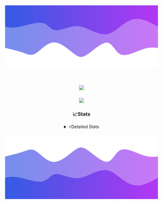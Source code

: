 ![Header](./header.png)
<div align="center">

<h1 align="center">
  <a href="https://git.io/typing-svg">
    <img src="https://readme-typing-svg.herokuapp.com/?lines=Hello,+There!+%F0%9F%91%8B;This+is+chicho.;Owner+on+Ocean;&center=true&size=25">
  </a>
</h1>
  
<p align="center">
  <img src="https://lanyard.cnrad.dev/api/852683595378196480" />
</p>

### 📈Stats
<details>
    <summary> ⚡Detailed Stats</summary>
    <br/>

<!--START_SECTION:waka-->
![Code Time](http://img.shields.io/badge/Code%20Time-666%20hrs%2020%20mins-blue)

![Profile Views](http://img.shields.io/badge/Profile%20Views-2-blue)

**🐱 My GitHub Data** 

> 📦 75.0 kB Used in GitHub's Storage 
 > 
> 🏆 15 Contributions in the Year 2024
 > 
> 🚫 Not Opted to Hire
 > 
> 📜 15 Public Repositories 
 > 
> 🔑 6 Private Repositories 
 > 
**I'm a Night 🦉** 

```text
🌞 Morning                21 commits          █░░░░░░░░░░░░░░░░░░░░░░░░   05.61 % 
🌆 Daytime                44 commits          ███░░░░░░░░░░░░░░░░░░░░░░   11.76 % 
🌃 Evening                163 commits         ███████████░░░░░░░░░░░░░░   43.58 % 
🌙 Night                  146 commits         ██████████░░░░░░░░░░░░░░░   39.04 % 
```
📅 **I'm Most Productive on Tuesday** 

```text
Monday                   23 commits          ██░░░░░░░░░░░░░░░░░░░░░░░   06.15 % 
Tuesday                  102 commits         ███████░░░░░░░░░░░░░░░░░░   27.27 % 
Wednesday                72 commits          █████░░░░░░░░░░░░░░░░░░░░   19.25 % 
Thursday                 51 commits          ███░░░░░░░░░░░░░░░░░░░░░░   13.64 % 
Friday                   41 commits          ███░░░░░░░░░░░░░░░░░░░░░░   10.96 % 
Saturday                 34 commits          ██░░░░░░░░░░░░░░░░░░░░░░░   09.09 % 
Sunday                   51 commits          ███░░░░░░░░░░░░░░░░░░░░░░   13.64 % 
```


📊 **This Week I Spent My Time On** 

```text
🕑︎ Time Zone: America/Argentina/Buenos_Aires

💬 Programming Languages: 
JavaScript               2 hrs 32 mins       ████████████████████░░░░░   80.72 % 
HTML                     21 mins             ███░░░░░░░░░░░░░░░░░░░░░░   11.21 % 
Python                   14 mins             ██░░░░░░░░░░░░░░░░░░░░░░░   07.45 % 
JSON                     0 secs              ░░░░░░░░░░░░░░░░░░░░░░░░░   00.34 % 
Bash                     0 secs              ░░░░░░░░░░░░░░░░░░░░░░░░░   00.18 % 

🔥 Editors: 
VS Code                  3 hrs 9 mins        █████████████████████████   100.00 % 

🐱‍💻 Projects: 
Backend                  2 hrs 38 mins       █████████████████████░░░░   83.76 % 
Unknown Project          30 mins             ████░░░░░░░░░░░░░░░░░░░░░   16.24 % 

💻 Operating System: 
Windows                  3 hrs 9 mins        █████████████████████████   100.00 % 
```

**I Mostly Code in JavaScript** 

```text
JavaScript               9 repos             ███████░░░░░░░░░░░░░░░░░░   29.03 % 
HTML                     6 repos             █████░░░░░░░░░░░░░░░░░░░░   19.35 % 
C#                       2 repos             ██░░░░░░░░░░░░░░░░░░░░░░░   06.45 % 
SCSS                     1 repo              █░░░░░░░░░░░░░░░░░░░░░░░░   03.23 % 
Batchfile                1 repo              █░░░░░░░░░░░░░░░░░░░░░░░░   03.23 % 
```




 Last Updated on 24/03/2024 13:13:27 UTC
<!--END_SECTION:waka-->
</details>

![Footer](./footer.png)
